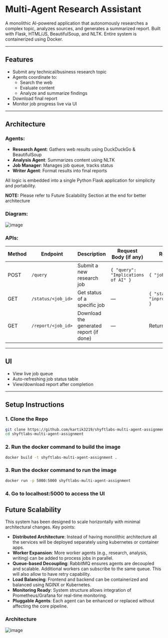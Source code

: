 # Multi-Agent Research Assistant

A monolithic AI-powered application that autonomously researches a complex topic, analyzes sources, and generates a summarized report. Built with Flask, HTML/JS, BeautifulSoup, and NLTK. Entire system is containerized using Docker.

---

## Features

- Submit any technical/business research topic
- Agents coordinate to:
  - Search the web
  - Evaluate content
  - Analyze and summarize findings
- Download final report
- Monitor job progress live via UI

---

## Architecture

### Agents:
- **Research Agent**: Gathers web results using DuckDuckGo & BeautifulSoup
- **Analysis Agent**: Summarizes content using NLTK
- **Job Manager**: Manages job queue, tracks status
- **Writer Agent**: Format results into final reports

All logic is embedded into a single Python Flask application for simplicity and portability.

**NOTE:** Please refer to Future Scalability Section at the end for better architecture

### Diagram:
![image](https://github.com/user-attachments/assets/4b42123e-a5b5-491a-a77e-b5a384979842)



### APIs:

| Method | Endpoint            | Description                             | Request Body (if any)                     | Response Example                         |
|--------|---------------------|-----------------------------------------|-------------------------------------------|----------------------------------------  |
| POST   | `/query`            | Submit a new research job               | `{ "query": "Implications of AI" }`       | `{ "job_id": "abc123" }`                 |
| GET    | `/status/<job_id>`  | Get status of a specific job            | —                                         | `{ "status": "inprogress","report":null }`          |
| GET    | `/report/<job_id>`  | Download the generated report (if done) | —                                         | Returns `.txt` file                      |

---

##  UI

- View live job queue
- Auto-refreshing job status table
- View/download report after completion

---

##  Setup Instructions

### 1. Clone the Repo
```bash
git clone https://github.com/kartik3219/shyftlabs-multi-agent-assignment.git
cd shyftlabs-multi-agent-assignment
```

### 2. Run the docker command to build the image
```bash
docker build -t shyftlabs-multi-agent-assignment .
```

### 3. Run the docker command to run the image
```bash
docker run -p 5000:5000 shyftlabs-multi-agent-assignment
```

### 4. Go to localhost:5000 to access the UI

 
##  Future Scalability
This system has been designed to scale horizontally with minimal architectural changes. 
Key points:
- **Distributed Architecture**: Instead of having monolithic architecture all the services will be deployed separately using kubernetes or container apps. 
- **Worker Expansion**: More worker agents (e.g., research, analysis, writing) can be added to process jobs in parallel.
- **Queue-based Decoupling**: RabbitMQ ensures agents are decoupled and scalable. Additional workers can subscribe to the same queue. This will also allow to have retry capability.
- **Load Balancing**: Frontend and backend can be containerized and balanced using NGINX or Kubernetes.
- **Monitoring Ready**: System structure allows integration of Prometheus/Grafana for real-time monitoring.
- **Pluggable Agents**: Each agent can be enhanced or replaced without affecting the core pipeline.

### Architecture
![image](https://github.com/user-attachments/assets/f522e3d4-340c-4d3b-99ed-1c2750899804)




